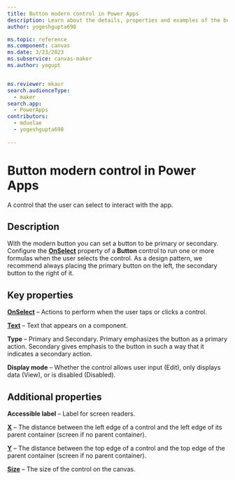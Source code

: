 ```yaml
---
title: Button modern control in Power Apps
description: Learn about the details, properties and examples of the button modern control in Power Apps.
author: yogeshgupta698

ms.topic: reference
ms.component: canvas
ms.date: 3/23/2023
ms.subservice: canvas-maker
ms.author: yogupt


ms.reviewer: mkaur
search.audienceType: 
  - maker
search.app: 
  - PowerApps
contributors:
  - mduelae
  - yogeshgupta698
  
---
```

# Button modern control in Power Apps
A control that the user can select to interact with the app.

## Description
With the modern button you can set a button to be primary or secondary. Configure the **[OnSelect](../properties-core.md)** property of a **Button** control to run one or more formulas when the user selects the control. As a design pattern, we recommend always placing the primary button on the left, the secondary button to the right of it.

## Key properties
**[OnSelect](../properties-core.md)** – Actions to perform when the user taps or clicks a control.

**[Text](../properties-core.md)** – Text that appears on a component.

**Type** – Primary and Secondary. Primary emphasizes the button as a primary action. Secondary gives emphasis to the button in such a way that it indicates a secondary action.

**Display mode** – Whether the control allows user input (Edit), only displays data (View), or is disabled (Disabled).

## Additional properties
**Accessible label** – Label for screen readers.

**[X](../properties-size-location.md)** – The distance between the left edge of a control and the left edge of its parent container (screen if no parent container).

**[Y](../properties-size-location.md)** – The distance between the top edge of a control and the top edge of the parent container (screen if no parent container).

**[Size](../properties-text.md)** – The size of the control on the canvas.











